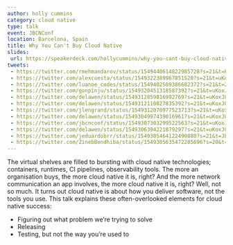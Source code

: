 ```yaml
---
author: holly cummins
category: cloud native
type: talk
event: JBCNConf
location: Barcelona, Spain
title: Why You Can't Buy Cloud Native
slides: 
 url: https://speakerdeck.com/hollycummins/why-you-cant-buy-cloud-native-618b8238-d076-42d7-baae-1a4fdaa61ac3
tweets:
 - https://twitter.com/rmehmandarov/status/1549440614822985728?s=21&t=K7AqBS8aBguL-IzWENUyBQ
 - https://twitter.com/alexcuesta/status/1549322389967851520?s=21&t=uKoxJ05mpD3ngndt1dgLlA
 - https://twitter.com/luanoe_codes/status/1549402509386682372?s=21&t=2Sub-Ehgt0bEQdDC6VYe1w
 - https://twitter.com/gonpinju/status/1549320451318587392?s=21&t=uKoxJ05mpD3ngndt1dgLlA
 - https://twitter.com/delawen/status/1549312859816992769?s=21&t=uKoxJ05mpD3ngndt1dgLlA
 - https://twitter.com/delawen/status/1549312110827835392?s=21&t=uKoxJ05mpD3ngndt1dgLlA
 - https://twitter.com/jlengrand/status/1549312070977523713?s=21&t=uKoxJ05mpD3ngndt1dgLlA
 - https://twitter.com/delawen/status/1549304997439016961?s=21&t=uKoxJ05mpD3ngndt1dgLlA
 - https://twitter.com/jbcnconf/status/1549307303299522563?s=21&t=uKoxJ05mpD3ngndt1dgLlA
 - https://twitter.com/delawen/status/1549306394221879297?s=21&t=uKoxJ05mpD3ngndt1dgLlA
 - https://twitter.com/jeduardobrr/status/1549305464122490880?s=21&t=JEMmVZHKmAGzohFkX9jZiQ
 - https://twitter.com/ZinebBendhiba/status/1549305635472285696?s=20&t=Jrk6Vfs-xvJIAETToM5sPw
---
```


The virtual shelves are filled to bursting with cloud native technologies; containers, runtimes, CI pipelines, observability tools. The more an organisation buys, the more cloud native it is, right? And the more network communication an app involves, the more cloud native it is, right? Well, not so much. It turns out cloud native is about how you deliver software, not the tools you use. This talk explains these often-overlooked elements for cloud native success:

- Figuring out what problem we’re trying to solve
- Releasing
- Testing, but not the way you’re used to